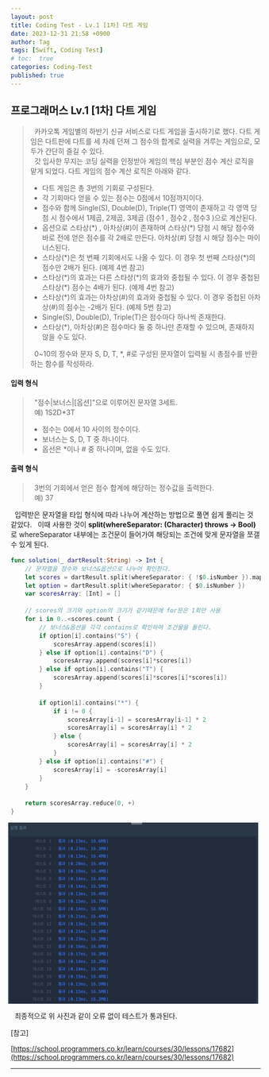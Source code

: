 ```yaml
---
layout: post
title: Coding Test - Lv.1 [1차] 다트 게임
date: 2023-12-31 21:58 +0900
author: Tag
tags: [Swift, Coding Test]
# toc:  true
categories: Coding-Test
published: true
---
```

<h2> 프로그래머스 Lv.1 [1차] 다트 게임 </h2>

<blockquote>
&nbsp; 카카오톡 게임별의 하반기 신규 서비스로 다트 게임을 출시하기로 했다. 다트 게임은 다트판에 다트를 세 차례 던져 그 점수의 합계로 실력을 겨루는 게임으로, 모두가 간단히 즐길 수 있다. <br>
&nbsp; 갓 입사한 무지는 코딩 실력을 인정받아 게임의 핵심 부분인 점수 계산 로직을 맡게 되었다. 다트 게임의 점수 계산 로직은 아래와 같다. <br>

<ul>
<li> 다트 게임은 총 3번의 기회로 구성된다. </li>
<li>각 기회마다 얻을 수 있는 점수는 0점에서 10점까지이다. </li>
<li>점수와 함께 Single(S), Double(D), Triple(T) 영역이 존재하고 각 영역 당첨 시 점수에서 1제곱, 2제곱, 3제곱 (점수1 , 점수2 , 점수3 )으로 계산된다. </li>
<li>옵션으로 스타상(*) , 아차상(#)이 존재하며 스타상(*) 당첨 시 해당 점수와 바로 전에 얻은 점수를 각 2배로 만든다. 아차상(#) 당첨 시 해당 점수는 마이너스된다. </li>
<li>스타상(*)은 첫 번째 기회에서도 나올 수 있다. 이 경우 첫 번째 스타상(*)의 점수만 2배가 된다. (예제 4번 참고) </li>
<li>스타상(*)의 효과는 다른 스타상(*)의 효과와 중첩될 수 있다. 이 경우 중첩된 스타상(*) 점수는 4배가 된다. (예제 4번 참고) </li>
<li>스타상(*)의 효과는 아차상(#)의 효과와 중첩될 수 있다. 이 경우 중첩된 아차상(#)의 점수는 -2배가 된다. (예제 5번 참고) </li>
<li>Single(S), Double(D), Triple(T)은 점수마다 하나씩 존재한다. </li>
<li>스타상(*), 아차상(#)은 점수마다 둘 중 하나만 존재할 수 있으며, 존재하지 않을 수도 있다. </li>
</ul>

&nbsp; 0~10의 정수와 문자 S, D, T, *, #로 구성된 문자열이 입력될 시 총점수를 반환하는 함수를 작성하라.
</blockquote>

<h4> 입력 형식 </h4>

<blockquote>
&nbsp; "점수|보너스|[옵션]"으로 이루어진 문자열 3세트. </br>
&nbsp; 예) 1S2D*3T </br>

<ul>
<li> 점수는 0에서 10 사이의 정수이다. </li>
<li> 보너스는 S, D, T 중 하나이다. </li>
<li> 옵선은 *이나 # 중 하나이며, 없을 수도 있다. </li>
</ul>
</blockquote>

 <h4> 출력 형식 </h4>

 <blockquote>
&nbsp; 3번의 기회에서 얻은 점수 합계에 해당하는 정수값을 출력한다. <br>
&nbsp; 예) 37 <br>
</blockquote>

&nbsp; 입력받은 문자열을 타입 형식에 따라 나누어 계산하는 방법으로 풀면 쉽게 풀리는 것 같았다.
&nbsp; 이때 사용한 것이 <b> split(whereSeparator: (Character) throws -> Bool) </b>로 whereSeparator 내부에는 조건문이 들어가여 해당되는 조건에 맞게 문자열을 쪼갤 수 있게 된다.

```swift
func solution(_ dartResult:String) -> Int {
    // 문자열을 점수와 보너스&옵션으로 나누어 확인한다.
    let scores = dartResult.split(whereSeparator: { !$0.isNumber }).map{Int($0)!}
    let option = dartResult.split(whereSeparator: { $0.isNumber })
    var scoresArray: [Int] = []
    
    // scores의 크기와 option의 크기가 같기때문에 for문은 1회만 사용
    for i in 0..<scores.count {
        // 보너스&옵션을 각각 contains로 확인하여 조건물을 돌린다.
        if option[i].contains("S") {
            scoresArray.append(scores[i])
        } else if option[i].contains("D") {
            scoresArray.append(scores[i]*scores[i])
        } else if option[i].contains("T") {
            scoresArray.append(scores[i]*scores[i]*scores[i])
        }
        
        if option[i].contains("*") {
            if i != 0 {
                scoresArray[i-1] = scoresArray[i-1] * 2
                scoresArray[i] = scoresArray[i] * 2
            } else {
                scoresArray[i] = scoresArray[i] * 2
            }
        } else if option[i].contains("#") {
            scoresArray[i] = -scoresArray[i]
        }
    }
    
    return scoresArray.reduce(0, +)
}
```

<div style="display: flex; justify-content: center; align-items: center;">
  <img src="/assets/PostImage/231231-01-CodingTest-LV.1.jpg" style="margin-right: 10px;">
</div>

&nbsp; 최종적으로 위 사진과 같이 오류 없이 테스트가 통과된다.

[참고]

[https://school.programmers.co.kr/learn/courses/30/lessons/17682](https://school.programmers.co.kr/learn/courses/30/lessons/17682)

-----
